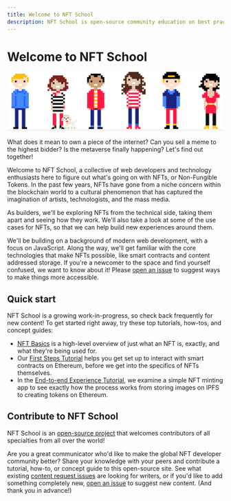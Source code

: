 ```yaml
---
title: Welcome to NFT School
description: NFT School is open-source community education on best practices and how-tos for developers in the non-fungible token space.
---
```

 # Welcome to NFT School

![Illustration of people engaged in creative endeavors.](./images/welcome/welcome-to-nft-school.svg)

What does it mean to own a piece of the internet? Can you sell a meme to the highest bidder? Is the metaverse finally happening? Let's find out together!

Welcome to NFT School, a collective of web developers and technology enthusiasts here to figure out what's going on with NFTs, or Non-Fungible Tokens. In the past few years, NFTs have gone from a niche concern within the blockchain world to a cultural phenomenon that has captured the imagination of artists, technologists, and the mass media.

As builders, we'll be exploring NFTs from the technical side, taking them apart and seeing how they work. We'll also take a look at some of the use cases for NFTs, so that we can help build new experiences around them.

We'll be building on a background of modern web development, with a focus on JavaScript. Along the way, we'll get familiar with the core technologies that make NFTs possible, like smart contracts and content addressed storage. If you're a newcomer to the space and find yourself confused, we want to know about it! Please [open an issue](https://github.com/protocol/nft-website/issues/new?assignees=&labels=need%2Ftriage&template=open-an-issue.md&title=%5BCLARIFICATION+NEEDED%5D+%28add+your+title+here%21%29) to suggest ways to make things more accessible.

 ## Quick start

NFT School is a growing work-in-progress, so check back frequently for new content! To get started right away, try these top tutorials, how-tos, and concept guides:

- [NFT Basics](./concepts/non-fungible-tokens.md) is a high-level overview of just what an NFT is, exactly, and what they're being used for.
- Our [First Steps Tutorial](./tutorial/first-steps.md) helps you get set up to interact with smart contracts on Ethereum, before we get into the specifics of NFTs themselves.
- In the [End-to-end Experience Tutorial](./tutorial/end-to-end-experience.md), we examine a simple NFT minting app to see exactly how the process works from storing images on IPFS to creating tokens on Ethereum.

 ## Contribute to NFT School

 NFT School is an [open-source project](https://github.com/protocol/nft-website/) that welcomes contributors of all specialties from all over the world!

 Are you a great communicator who'd like to make the global NFT developer community better? Share your knowledge with your peers and contribute a tutorial, how-to, or concept guide to this open-source site. See what existing [content request issues](https://github.com/protocol/nft-website/issues?q=is%3Aissue+is%3Aopen+label%3Atopic%2Fdesign-content) are looking for writers, or if you'd like to add something completely new, [open an issue](https://github.com/protocol/nft-website/issues/new?assignees=&labels=need%2Ftriage&template=content-or-feature-suggestion.md&title=%5BCONTENT+REQUEST%5D+%28add+your+title+here%21%29) to suggest new content. (And thank you in advance!)
